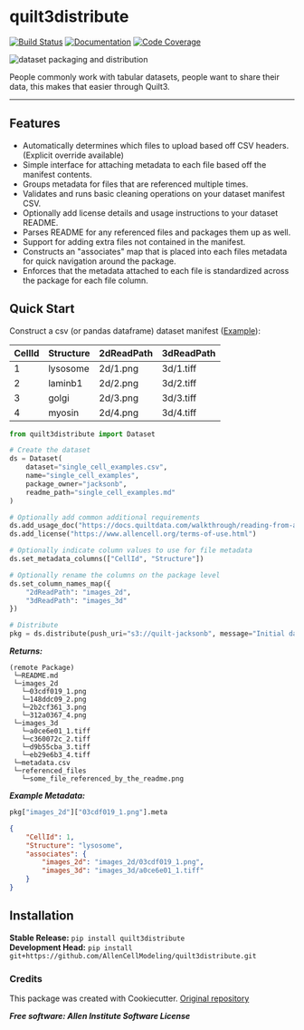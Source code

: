 # quilt3distribute

[![Build Status](https://github.com/AllenCellModeling/quilt3distribute/workflows/Build/badge.svg)](https://github.com/AllenCellModeling/quilt3distribute/actions)
[![Documentation](https://github.com/AllenCellModeling/quilt3distribute/workflows/Documentation/badge.svg)](https://AllenCellModeling.github.io/quilt3distribute)
[![Code Coverage](https://codecov.io/gh/AllenCellModeling/quilt3distribute/branch/master/graph/badge.svg)](https://codecov.io/gh/AllenCellModeling/quilt3distribute)

![dataset packaging and distribution](http://www.allencell.org/uploads/8/1/9/9/81996008/published/automatingaccess-button-3_2.png?1549322257)

People commonly work with tabular datasets, people want to share their data, this makes that easier through Quilt3.

---

## Features
* Automatically determines which files to upload based off CSV headers. (Explicit override available)
* Simple interface for attaching metadata to each file based off the manifest contents.
* Groups metadata for files that are referenced multiple times.
* Validates and runs basic cleaning operations on your dataset manifest CSV.
* Optionally add license details and usage instructions to your dataset README.
* Parses README for any referenced files and packages them up as well.
* Support for adding extra files not contained in the manifest.
* Constructs an "associates" map that is placed into each files metadata for quick navigation around the package.
* Enforces that the metadata attached to each file is standardized across the package for each file column.

## Quick Start
Construct a csv (or pandas dataframe) dataset manifest ([Example](quilt3distribute/tests/data/example.csv)):

| CellId | Structure | 2dReadPath | 3dReadPath |
|--------|-----------|------------|------------|
| 1      | lysosome  | 2d/1.png   | 3d/1.tiff  |
| 2      | laminb1   | 2d/2.png   | 3d/2.tiff  |
| 3      | golgi     | 2d/3.png   | 3d/3.tiff  |
| 4      | myosin    | 2d/4.png   | 3d/4.tiff  |

```python
from quilt3distribute import Dataset

# Create the dataset
ds = Dataset(
    dataset="single_cell_examples.csv",
    name="single_cell_examples",
    package_owner="jacksonb",
    readme_path="single_cell_examples.md"
)

# Optionally add common additional requirements
ds.add_usage_doc("https://docs.quiltdata.com/walkthrough/reading-from-a-package")
ds.add_license("https://www.allencell.org/terms-of-use.html")

# Optionally indicate column values to use for file metadata
ds.set_metadata_columns(["CellId", "Structure"])

# Optionally rename the columns on the package level
ds.set_column_names_map({
    "2dReadPath": "images_2d",
    "3dReadPath": "images_3d"
})

# Distribute
pkg = ds.distribute(push_uri="s3://quilt-jacksonb", message="Initial dataset example")
```

***Returns:***
```
(remote Package)
 └─README.md
 └─images_2d
   └─03cdf019_1.png
   └─148ddc09_2.png
   └─2b2cf361_3.png
   └─312a0367_4.png
 └─images_3d
   └─a0ce6e01_1.tiff
   └─c360072c_2.tiff
   └─d9b55cba_3.tiff
   └─eb29e6b3_4.tiff
 └─metadata.csv
 └─referenced_files
   └─some_file_referenced_by_the_readme.png
```

***Example Metadata:***
```python
pkg["images_2d"]["03cdf019_1.png"].meta
```
```json
{
    "CellId": 1,
    "Structure": "lysosome",
    "associates": {
        "images_2d": "images_2d/03cdf019_1.png",
        "images_3d": "images_3d/a0ce6e01_1.tiff"
    }
}
```

## Installation
**Stable Release:** `pip install quilt3distribute`<br>
**Development Head:** `pip install git+https://github.com/AllenCellModeling/quilt3distribute.git`


### Credits

This package was created with Cookiecutter. [Original repository](https://github.com/audreyr/cookiecutter)


***Free software: Allen Institute Software License***
